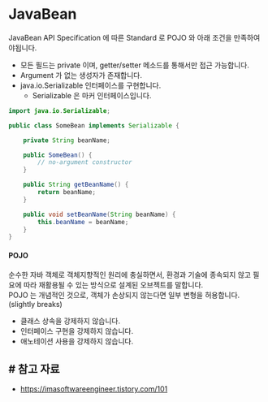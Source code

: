 # JavaBean
JavaBean API Specification 에 따른 Standard 로 POJO 와 아래 조건을 만족하여야됩니다.

- 모든 필드는 private 이며, getter/setter 메소드를 통해서만 접근 가능합니다.
- Argument 가 없는 생성자가 존재합니다.
- java.io.Serializable 인터페이스를 구현합니다.
    - Serializable 은 마커 인터페이스입니다.

```java
import java.io.Serializable;

public class SomeBean implements Serializable {

    private String beanName;

    public SomeBean() {
        // no-argument constructor
    }

    public String getBeanName() {
        return beanName;
    }

    public void setBeanName(String beanName) {
        this.beanName = beanName;
    }
}
```

#### POJO 
순수한 자바 객체로 객체지향적인 원리에 충실하면서, 환경과 기술에 종속되지 않고 필요에 따라 재활용될 수 있는 방식으로 설계된 오브젝트를 말합니다.  
POJO 는 개념적인 것으로, 객체가 손상되지 않는다면 일부 변형을 허용합니다. (slightly breaks)

- 클래스 상속을 강제하지 않습니다. 
- 인터페이스 구현을 강제하지 않습니다. 
- 애노테이션 사용을 강제하지 않습니다.


## # 참고 자료 
- https://imasoftwareengineer.tistory.com/101
